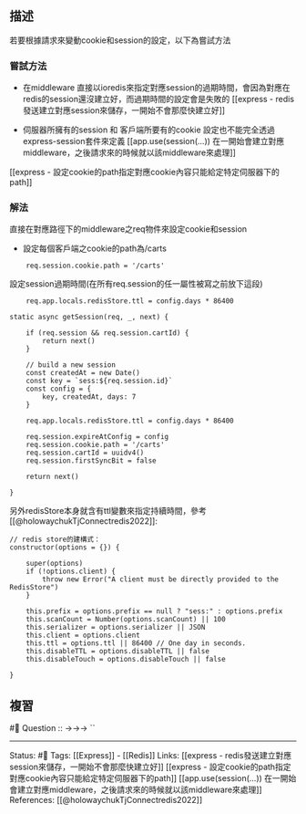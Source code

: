 


## 描述

若要根據請求來變動cookie和session的設定，以下為嘗試方法
### 嘗試方法
- 在middleware 直接以ioredis來指定對應session的過期時間，會因為對應在redis的session還沒建立好，而過期時間的設定會是失敗的
[[express - redis發送建立對應session來儲存，一開始不會那麼快建立好]]

-  伺服器所擁有的session 和 客戶端所要有的cookie 設定也不能完全透過express-session套件來定義
[[app.use(session(...)) 在一開始會建立對應middleware，之後請求來的時候就以該middleware來處理]]


[[express - 設定cookie的path指定對應cookie內容只能給定特定伺服器下的path]]


### 解法
直接在對應路徑下的middleware之req物件來設定cookie和session

- 設定每個客戶端之cookie的path為/carts 
```
	req.session.cookie.path = '/carts'
```
設定session過期時間(在所有req.session的任一屬性被寫之前放下這段)
```
	req.app.locals.redisStore.ttl = config.days * 86400
```




```
static async getSession(req, _, next) {

	if (req.session && req.session.cartId) {
		return next()
	}

	// build a new session
	const createdAt = new Date()
	const key = `sess:${req.session.id}`
	const config = {
		key, createdAt, days: 7
	}

	req.app.locals.redisStore.ttl = config.days * 86400

	req.session.expireAtConfig = config
	req.session.cookie.path = '/carts'
	req.session.cartId = uuidv4()
	req.session.firstSyncBit = false

	return next()

}

```


另外redisStore本身就含有ttl變數來指定持續時間，參考[[@holowaychukTjConnectredis2022]]:

```
// redis store的建構式：
constructor(options = {}) {

	super(options)
	if (!options.client) {
		throw new Error("A client must be directly provided to the RedisStore")
	}

	this.prefix = options.prefix == null ? "sess:" : options.prefix
	this.scanCount = Number(options.scanCount) || 100
	this.serializer = options.serializer || JSON
	this.client = options.client
	this.ttl = options.ttl || 86400 // One day in seconds.
	this.disableTTL = options.disableTTL || false
	this.disableTouch = options.disableTouch || false

}
```



## 複習
#🧠 Question :: ->->-> ``
<!--SR:!2022-06-21,10,250-->

---
Status: #🌱 
Tags:
[[Express]] - [[Redis]]
Links:
[[express - redis發送建立對應session來儲存，一開始不會那麼快建立好]]
[[express - 設定cookie的path指定對應cookie內容只能給定特定伺服器下的path]]
[[app.use(session(...)) 在一開始會建立對應middleware，之後請求來的時候就以該middleware來處理]]
References:
[[@holowaychukTjConnectredis2022]]